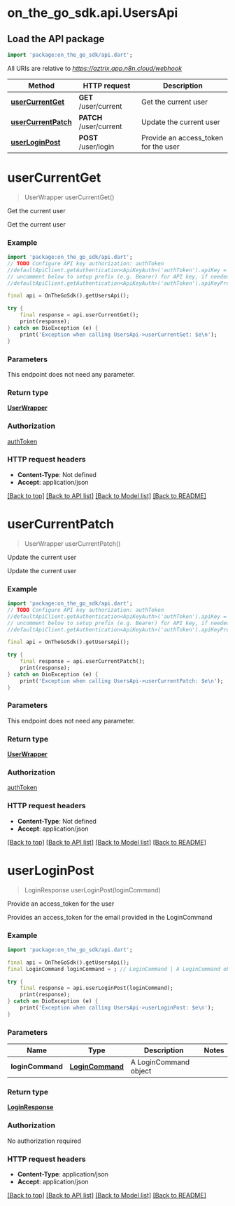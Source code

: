 # on_the_go_sdk.api.UsersApi

## Load the API package
```dart
import 'package:on_the_go_sdk/api.dart';
```

All URIs are relative to *https://aztrix.app.n8n.cloud/webhook*

Method | HTTP request | Description
------------- | ------------- | -------------
[**userCurrentGet**](UsersApi.md#usercurrentget) | **GET** /user/current | Get the current user
[**userCurrentPatch**](UsersApi.md#usercurrentpatch) | **PATCH** /user/current | Update the current user
[**userLoginPost**](UsersApi.md#userloginpost) | **POST** /user/login | Provide an access_token for the user


# **userCurrentGet**
> UserWrapper userCurrentGet()

Get the current user

Get the current user

### Example
```dart
import 'package:on_the_go_sdk/api.dart';
// TODO Configure API key authorization: authToken
//defaultApiClient.getAuthentication<ApiKeyAuth>('authToken').apiKey = 'YOUR_API_KEY';
// uncomment below to setup prefix (e.g. Bearer) for API key, if needed
//defaultApiClient.getAuthentication<ApiKeyAuth>('authToken').apiKeyPrefix = 'Bearer';

final api = OnTheGoSdk().getUsersApi();

try {
    final response = api.userCurrentGet();
    print(response);
} catch on DioException (e) {
    print('Exception when calling UsersApi->userCurrentGet: $e\n');
}
```

### Parameters
This endpoint does not need any parameter.

### Return type

[**UserWrapper**](UserWrapper.md)

### Authorization

[authToken](../README.md#authToken)

### HTTP request headers

 - **Content-Type**: Not defined
 - **Accept**: application/json

[[Back to top]](#) [[Back to API list]](../README.md#documentation-for-api-endpoints) [[Back to Model list]](../README.md#documentation-for-models) [[Back to README]](../README.md)

# **userCurrentPatch**
> UserWrapper userCurrentPatch()

Update the current user

Update the current user

### Example
```dart
import 'package:on_the_go_sdk/api.dart';
// TODO Configure API key authorization: authToken
//defaultApiClient.getAuthentication<ApiKeyAuth>('authToken').apiKey = 'YOUR_API_KEY';
// uncomment below to setup prefix (e.g. Bearer) for API key, if needed
//defaultApiClient.getAuthentication<ApiKeyAuth>('authToken').apiKeyPrefix = 'Bearer';

final api = OnTheGoSdk().getUsersApi();

try {
    final response = api.userCurrentPatch();
    print(response);
} catch on DioException (e) {
    print('Exception when calling UsersApi->userCurrentPatch: $e\n');
}
```

### Parameters
This endpoint does not need any parameter.

### Return type

[**UserWrapper**](UserWrapper.md)

### Authorization

[authToken](../README.md#authToken)

### HTTP request headers

 - **Content-Type**: Not defined
 - **Accept**: application/json

[[Back to top]](#) [[Back to API list]](../README.md#documentation-for-api-endpoints) [[Back to Model list]](../README.md#documentation-for-models) [[Back to README]](../README.md)

# **userLoginPost**
> LoginResponse userLoginPost(loginCommand)

Provide an access_token for the user

Provides an access_token for the email provided in the LoginCommand

### Example
```dart
import 'package:on_the_go_sdk/api.dart';

final api = OnTheGoSdk().getUsersApi();
final LoginCommand loginCommand = ; // LoginCommand | A LoginCommand object

try {
    final response = api.userLoginPost(loginCommand);
    print(response);
} catch on DioException (e) {
    print('Exception when calling UsersApi->userLoginPost: $e\n');
}
```

### Parameters

Name | Type | Description  | Notes
------------- | ------------- | ------------- | -------------
 **loginCommand** | [**LoginCommand**](LoginCommand.md)| A LoginCommand object | 

### Return type

[**LoginResponse**](LoginResponse.md)

### Authorization

No authorization required

### HTTP request headers

 - **Content-Type**: application/json
 - **Accept**: application/json

[[Back to top]](#) [[Back to API list]](../README.md#documentation-for-api-endpoints) [[Back to Model list]](../README.md#documentation-for-models) [[Back to README]](../README.md)


